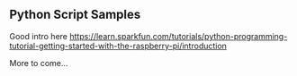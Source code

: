 ## Python Script Samples
Good intro here <https://learn.sparkfun.com/tutorials/python-programming-tutorial-getting-started-with-the-raspberry-pi/introduction>

More to come...


